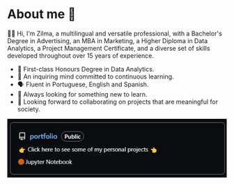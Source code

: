 # About me 📂

👋🏼 Hi, I’m Zilma, a multilingual and versatile professional, with a Bachelor's Degree in Advertising, an MBA in Marketing, a Higher Diploma in Data Analytics, a Project Management Certificate, and a diverse set of skills developed throughout over 15 years of experience.

- 🥇 First-class Honours Degree in Data Analytics.
- 🧩 An inquiring mind committed to continuous learning.
- 🗣️ Fluent in Portuguese, English and Spanish.
- 🌱 Always looking for something new to learn.
- 🤝 Looking forward to collaborating on projects that are meaningful for society.

[![](portfolio_.png)](https://github.com/zilmabezerra/portfolio)

<!---
zilmabezerra/zilmabezerra is a ✨ special ✨ repository because its `README.md` (this file) appears on your GitHub profile.
You can click the Preview link to take a look at your changes.
--->
